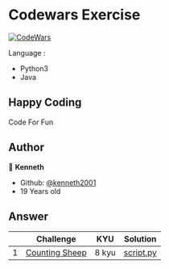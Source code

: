 # Codewars Exercise
[![CodeWars](https://www.codewars.com/users/kenneth2001/badges/large)](https://www.codewars.com/users/kenneth2001/)

Language : 
- Python3
- Java

## Happy Coding
Code For Fun
## Author
👤 **Kenneth**
- Github: [@kenneth2001](https://github.com/kenneth2001)
- 19 Years old
## Answer
|  | Challenge | KYU | Solution |
| --- | --- | --- | --- |
| 1 | [Counting Sheep](https://www.codewars.com/kata/54edbc7200b811e956000556/train/python) | 8 kyu | [script.py](https://github.com/kenneth2001/codewars_exercise/blob/master/Python/8%20kyu/Counting%20Sheep/script.py) |
